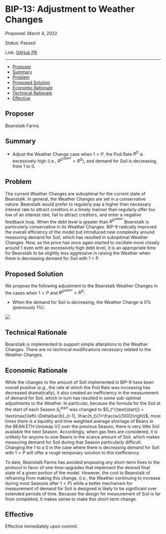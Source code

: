 # BIP-13: Adjustment to Weather Changes

Proposed: March 4, 2022

Status: Passed

Link: [GitHub PR](https://github.com/BeanstalkFarms/Beanstalk/pull/52)

---

- [Proposer](#proposer)
- [Summary](#summary)
- [Problem](#problem)
- [Proposed Solution](#proposed-solution)
- [Economic Rationale](#economic-rationale)
- [Technical Rationale](#technical-rationale)
- [Effective](#effective)

## Proposer

Beanstalk Farms

## Summary

- Adjust the Weather Change case when $1 < P$, the Pod Rate $R^{D}$ is excessively high (i.e., $R^{D^{upper}} < R^{D}$), and demand for Soil is decreasing, from 1 to 0.

## Problem

The current Weather Changes are suboptimal for the current state of Beanstalk. In general, the Weather Changes are set in a conservative nature: Beanstalk would prefer to regularly pay a higher than necessary interest rate to attract creditors in a timely manner than regularly offer too low of an interest rate, fail to attract creditors, and enter a negative feedback loop. When the debt level is greater than $R^{D^{upper}}$ Beanstalk is particularly conservative in its Weather Changes. BIP-9 radically improved the overall efficiency of the model but introduced new complexity around measuring demand for Soil, which has resulted in suboptimal Weather Changes. Now, as the price has once again started to oscillate more closely around 1 even with an excessively high debt level, it is an appropriate time for Beanstalk to be slightly less aggressive in raising the Weather when there is decreasing demand for Soil with 1 < P. 

## Proposed Solution

We propose the following adjustment to the Beanstalk Weather Changes in the cases when $1 < P$ and $R^{D^{upper}} < R^D$:

- When the demand for Soil is decreasing, the Weather Change is 0% (previously 1%).
    
![](https://i.imgur.com/J9Oykok.png)

## Technical Rationale

Beanstalk is implemented to support simple alterations to the Weather Changes. There are no technical modifications necessary related to the Weather Changes.

## Economic Rationale

While the changes to the amount of Soil implemented in BIP-9 have been overall positive (*e.g.*, the rate at which the Pod Rate was increasing has decreased dramatically), it also created an inefficiency in the measurement of demand for Soil, which in turn has resulted in some sub-optimal adjustments to the Weather. In particular, because the formula for the Soil at the start of each Season $S_t^{\text{start}}$ was changed to $S_t^{\text{start}} = \text{max}\left(-\Delta\bar{b}_{t-1}, \frac{h_t}{1+\frac{w}{100}}\right)$, most times there is a liquidity and time weighted average shortage of Beans in the BEAN:ETH Uniswap V2 over the previous Season, there is very little Soil available the next Season. Accordingly, when gas fees are considered, it is unlikely for anyone to sow Beans in the scarce amount of Soil, which makes measuring demand for Soil during that Season particularly difficult. Changing the 1 to a 0 in the case where there is decreasing demand for Soil with $1 < P$ will offer a rough temporary solution to this inefficiency.

To date, Beanstalk Farms has avoided proposing any short-term fixes to the protocol in favor of one-time upgrades that implement the desired final state of a given portion of the model. However, the cost to Beanstalk of refraining from making this change, (*i.e.*, the Weather continuing to increase during most Seasons after $1 < P$) while a better mechanism for measurement of demand for Soil is designed is likely to be significant over extended periods of time. Because the design for measurement of Soil is far from completed, it makes sense to make this short-term change.

## Effective

Effective immediately upon commit.
